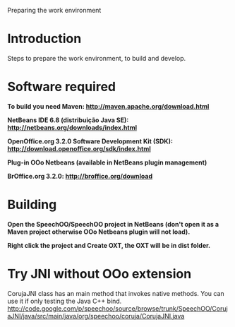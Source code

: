 Preparing the work environment

# Introduction #

Steps to prepare the work environment, to build and develop.

# Software required #

**To build you need Maven: http://maven.apache.org/download.html**

**NetBeans IDE 6.8 (distribuição Java SE): http://netbeans.org/downloads/index.html**

**OpenOffice.org 3.2.0 Software Development Kit (SDK): http://download.openoffice.org/sdk/index.html**

**Plug-in OOo Netbeans (available in NetBeans plugin management)**

**BrOffice.org 3.2.0: http://broffice.org/download**

# Building #

**Open the SpeechOO/SpeechOO project in NetBeans (don't open it as a Maven project otherwise OOo Netbeans plugin will not load).**

**Right click the project and Create OXT, the OXT will be in dist folder.**




# Try JNI without OOo extension #

CorujaJNI class has an main method that invokes native methods. You can use it if only testing the Java C++ bind.
http://code.google.com/p/speechoo/source/browse/trunk/SpeechOO/CorujaJNI/java/src/main/java/org/speechoo/coruja/CorujaJNI.java